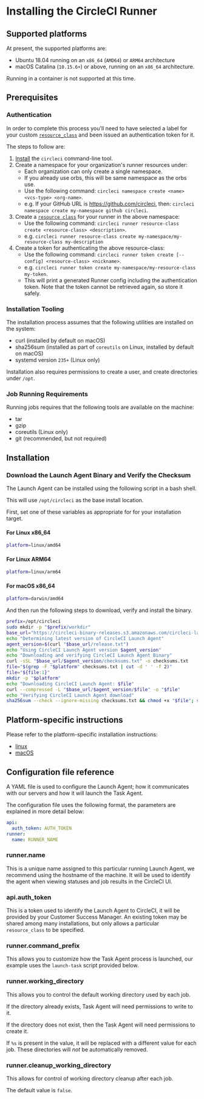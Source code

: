 # Installing the CircleCI Runner

## Supported platforms

At present, the supported platforms are:
* Ubuntu 18.04 running on an `x86_64` (`AMD64`) or `ARM64` architecture
* macOS Catalina (`10.15.6+`) or above, running on an `x86_64` architecture.

Running in a container is not supported at this time.

## Prerequisites

### Authentication

In order to complete this process you'll need to have selected a label for your custom [`resource_class`](#runnerresource_class) and been issued an authentication token for it.

The steps to follow are:

1. [Install](https://circleci.com/docs/2.0/local-cli/#installation) the `circleci` command-line tool.
2. Create a namespace for your organization's runner resources under:
   * Each organization can only create a single namespace.
   * If you already use orbs, this will be same namespace as the orbs use.
   * Use the following command: `circleci namespace create <name> <vcs-type> <org-name>`.
   * e.g. If your GitHub URL is https://github.com/circleci, then: `circleci namespace create my-namespace github circleci`.
3. Create a [`resource class`](#runnerresource_class) for your runner in the above namespace:
   * Use the following command: `circleci runner resource-class create <resource-class> <description>`.
   * e.g. `circleci runner resource-class create my-namespace/my-resource-class my-description`
4. Create a token for authenticating the above resource-class:
   * Use the following command: `circleci runner token create [--config] <resource-class> <nickname>`.
   * e.g. `circleci runner token create my-namespace/my-resource-class my-token`.
   * This will print a generated Runner config including the authentication token. Note that the token cannot be retrieved again, so store it safely.

### Installation Tooling

The installation process assumes that the following utilities are installed on the system:

* curl (installed by default on macOS)
* sha256sum (installed as part of `coreutils` on Linux, installed by default on macOS)
* systemd version `235+` (Linux only)

Installation also requires permissions to create a user, and create directories under `/opt`.

### Job Running Requirements

Running jobs requires that the following tools are available on the machine:

* tar
* gzip
* coreutils (Linux only)
* git (recommended, but not required)

## Installation

### Download the Launch Agent Binary and Verify the Checksum

The Launch Agent can be installed using the following script in a bash shell.

This will use `/opt/circleci` as the base install location.

First, set one of these variables as appropriate for for your installation target.

#### For Linux x86_64
```bash
platform=linux/amd64
```

#### For Linux ARM64
```bash
platform=linux/arm64
```

#### For macOS x86_64
```bash
platform=darwin/amd64
```

And then run the following steps to download, verify and install the binary.

```bash
prefix=/opt/circleci
sudo mkdir -p "$prefix/workdir"
base_url="https://circleci-binary-releases.s3.amazonaws.com/circleci-launch-agent"
echo "Determining latest version of CircleCI Launch Agent"
agent_version=$(curl "$base_url/release.txt")
echo "Using CircleCI Launch Agent version $agent_version"
echo "Downloading and verifying CircleCI Launch Agent Binary"
curl -sSL "$base_url/$agent_version/checksums.txt" -o checksums.txt
file="$(grep -F "$platform" checksums.txt | cut -d ' ' -f 2)"
file="${file:1}"
mkdir -p "$platform"
echo "Downloading CircleCI Launch Agent: $file"
curl --compressed -L "$base_url/$agent_version/$file" -o "$file"
echo "Verifying CircleCI Launch Agent download"
sha256sum --check --ignore-missing checksums.txt && chmod +x "$file"; sudo cp "$file" "$prefix/circleci-launch-agent" || echo "Invalid checksum for CircleCI Launch Agent, please try download again"
```

## Platform-specific instructions

Please refer to the platform-specific installation instructions:
* [linux](./INSTALL-linux.md)
* [macOS](./INSTALL-macos.md)

## Configuration file reference

A YAML file is used to configure the Launch Agent; how it communicates with our servers and how it will launch the Task Agent.

The configuration file uses the following format, the parameters are explained in more detail below:

```yaml
api:
  auth_token: AUTH_TOKEN
runner:
  name: RUNNER_NAME
```

### runner.name

This is a unique name assigned to this particular running Launch Agent, we recommend using the hostname of the machine. It will be used to identify the agent when viewing statuses and job results in the CircleCI UI.

### api.auth_token

This is a token used to identify the Launch Agent to CircleCI, it will be provided by your Customer Success Manager. An existing token may be shared among many installations, but only allows a particular `resource_class` to be specified.

### runner.command_prefix

This allows you to customize how the Task Agent process is launched, our example uses the `launch-task` script provided below.

### runner.working_directory

This allows you to control the default working directory used by each job.

If the directory already exists, Task Agent will need permissions to write to it.

If the directory does not exist, then the Task Agent will need permissions to create it.

If `%s` is present in the value, it will be replaced with a different value for each job. These directories will *not* be automatically removed.

### runner.cleanup_working_directory

This allows for control of working directory cleanup after each job.

The default value is `false`.
